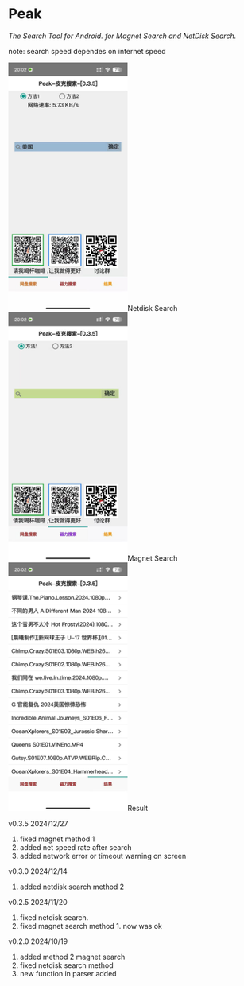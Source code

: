 # Peak

*The Search Tool for Android.
for Magnet Search and NetDisk Search.*

note: search speed dependes on internet speed 

<img src="1.jpg" width="240" height="500">Netdisk Search</img>
<img src="2.jpg" width="240" height="500">Magnet Search</img>
<img src="3.jpg" width="240" height="500">Result</img>

v0.3.5 2024/12/27
1. fixed magnet method 1
2. added net speed rate after search
3. added network error or timeout warning on screen

v0.3.0 2024/12/14
1. added netdisk search method 2

v0.2.5 2024/11/20
1. fixed netdisk search.
2. fixed magnet search method 1. now was ok

v0.2.0 2024/10/19
1. added method 2 magnet search
2. fixed netdisk search method
3. new function in parser added

